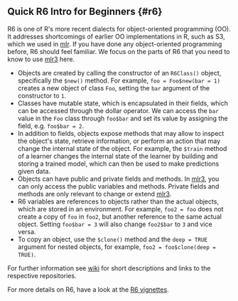 ## Quick R6 Intro for Beginners {#r6}

R6 is one of R's more recent dialects for object-oriented programming (OO).
It addresses shortcomings of earlier OO implementations in R, such as S3, which we used in [mlr](https://mlr.mlr-org.com).
If you have done any object-oriented programming before, R6 should feel familiar.
We focus on the parts of R6 that you need to know to use [mlr3](https://mlr3.mlr-org.com) here.

* Objects are created by calling the constructor of an `R6Class()` object, specifically the `$new()` method.
  For example, `foo = Foo$new(bar = 1)` creates a new object of class `Foo`, setting the `bar` argument of the constructor to `1`.
* Classes have mutable state, which is encapsulated in their fields, which can be accessed through the dollar operator.
  We can access the `bar` value in the `Foo` class through `foo$bar` and set its value by assigning the field, e.g. `foo$bar = 2`.
* In addition to fields, objects expose methods that may allow to inspect the object's state, retrieve information, or perform an action that may change the internal state of the object.
  For example, the `$train` method of a learner changes the internal state of the learner by building and storing a trained model, which can then be used to make predictions given data.
* Objects can have public and private fields and methods.
  In [mlr3](https://mlr3.mlr-org.com), you can only access the public variables and methods.
  Private fields and methods are only relevant to change or extend [mlr3](https://mlr3.mlr-org.com).
* R6 variables are references to objects rather than the actual objects, which are stored in an environment.
  For example, `foo2 = foo` does not create a copy of `foo` in `foo2`, but another reference to the same actual object.
  Setting `foo$bar = 3` will also change `foo2$bar` to `3` and vice versa.
* To copy an object, use the `$clone()` method and the `deep = TRUE` argument for nested objects, for example, `foo2 = foo$clone(deep = TRUE)`.

For further information see [wiki](https://github.com/mlr-org/mlr3/wiki/Extension-Packages) for short descriptions and links to the respective repositories.

For more details on R6, have a look at the [R6 vignettes](https://r6.r-lib.org/).
